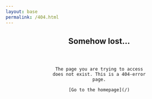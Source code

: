 ```yaml
---
layout: base
permalink: /404.html
---
```


<article style="text-align:center;">
    <header>
        <h1>Somehow lost…</h1>
    </header>

    The page you are trying to access
    does not exist. This is a 404-error
    page.

    [Go to the homepage](/)
</article>
